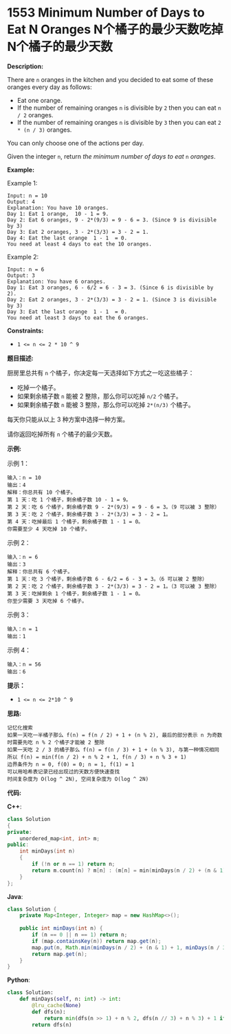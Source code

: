 # 1553 Minimum Number of Days to Eat N Oranges N个橘子的最少天数吃掉N个橘子的最少天数

__Description:__

There are `n` oranges in the kitchen and you decided to eat some of these oranges every day as follows:

- Eat one orange.
- If the number of remaining oranges `n` is divisible by `2` then you can eat `n / 2` oranges.
- If the number of remaining oranges `n` is divisible by `3` then you can eat `2 * (n / 3)` oranges.

You can only choose one of the actions per day.

Given the integer `n`, return _the minimum number of days to eat_ `n` _oranges_.

__Example:__

Example 1:

```text
Input: n = 10
Output: 4
Explanation: You have 10 oranges.
Day 1: Eat 1 orange,  10 - 1 = 9.  
Day 2: Eat 6 oranges, 9 - 2*(9/3) = 9 - 6 = 3. (Since 9 is divisible by 3)
Day 3: Eat 2 oranges, 3 - 2*(3/3) = 3 - 2 = 1. 
Day 4: Eat the last orange  1 - 1  = 0.
You need at least 4 days to eat the 10 oranges.
```

Example 2:

```text
Input: n = 6
Output: 3
Explanation: You have 6 oranges.
Day 1: Eat 3 oranges, 6 - 6/2 = 6 - 3 = 3. (Since 6 is divisible by 2).
Day 2: Eat 2 oranges, 3 - 2*(3/3) = 3 - 2 = 1. (Since 3 is divisible by 3)
Day 3: Eat the last orange  1 - 1  = 0.
You need at least 3 days to eat the 6 oranges.
```

__Constraints:__

- `1 <= n <= 2 * 10 ^ 9`

__题目描述:__

厨房里总共有 `n` 个橘子，你决定每一天选择如下方式之一吃这些橘子：

- 吃掉一个橘子。
- 如果剩余橘子数 `n` 能被 2 整除，那么你可以吃掉 `n/2` 个橘子。
- 如果剩余橘子数 `n` 能被 3 整除，那么你可以吃掉 `2*(n/3)` 个橘子。

每天你只能从以上 3 种方案中选择一种方案。

请你返回吃掉所有 `n` 个橘子的最少天数。

__示例:__

示例 1：

```text
输入：n = 10
输出：4
解释：你总共有 10 个橘子。
第 1 天：吃 1 个橘子，剩余橘子数 10 - 1 = 9。
第 2 天：吃 6 个橘子，剩余橘子数 9 - 2*(9/3) = 9 - 6 = 3。（9 可以被 3 整除）
第 3 天：吃 2 个橘子，剩余橘子数 3 - 2*(3/3) = 3 - 2 = 1。
第 4 天：吃掉最后 1 个橘子，剩余橘子数 1 - 1 = 0。
你需要至少 4 天吃掉 10 个橘子。
```

示例 2：

```text
输入：n = 6
输出：3
解释：你总共有 6 个橘子。
第 1 天：吃 3 个橘子，剩余橘子数 6 - 6/2 = 6 - 3 = 3。（6 可以被 2 整除）
第 2 天：吃 2 个橘子，剩余橘子数 3 - 2*(3/3) = 3 - 2 = 1。（3 可以被 3 整除）
第 3 天：吃掉剩余 1 个橘子，剩余橘子数 1 - 1 = 0。
你至少需要 3 天吃掉 6 个橘子。
```

示例 3：

```text
输入：n = 1
输出：1
```

示例 4：

```text
输入：n = 56
输出：6
```

__提示：__

- `1 <= n <= 2*10 ^ 9`

__思路:__

```text
记忆化搜索
如果一天吃一半橘子那么 f(n) = f(n / 2) + 1 + (n % 2), 最后的部分表示 n 为奇数时需要先吃 n % 2 个橘子才能被 2 整除
如果一天吃 2 / 3 的橘子那么 f(n) = f(n / 3) + 1 + (n % 3), 与第一种情况相同
所以 f(n) = min(f(n / 2) + n % 2 + 1, f(n / 3) + n % 3 + 1)
边界条件为 n = 0, f(0) = 0; n = 1, f(1) = 1
可以用哈希表记录已经出现过的天数方便快速查找
时间复杂度为 O(log ^ 2N), 空间复杂度为 O(log ^ 2N)
```

__代码:__

__C++__:

```C++
class Solution 
{
private:
    unordered_map<int, int> m;
public:
    int minDays(int n) 
    {
        if (!n or n == 1) return n;
        return m.count(n) ? m[n] : (m[n] = min(minDays(n / 2) + (n & 1) + 1, minDays(n / 3) + n % 3 + 1));
    }
};
```

__Java__:

```Java
class Solution {
    private Map<Integer, Integer> map = new HashMap<>();
    
    public int minDays(int n) {
        if (n == 0 || n == 1) return n;
        if (map.containsKey(n)) return map.get(n);
        map.put(n, Math.min(minDays(n / 2) + (n & 1) + 1, minDays(n / 3) + n % 3 + 1));
        return map.get(n);
    }
}
```

__Python__:

```Python
class Solution:
    def minDays(self, n: int) -> int:
        @lru_cache(None)
        def dfs(n):
            return min(dfs(n >> 1) + n % 2, dfs(n // 3) + n % 3) + 1 if n > 1 else n
        return dfs(n)
```
